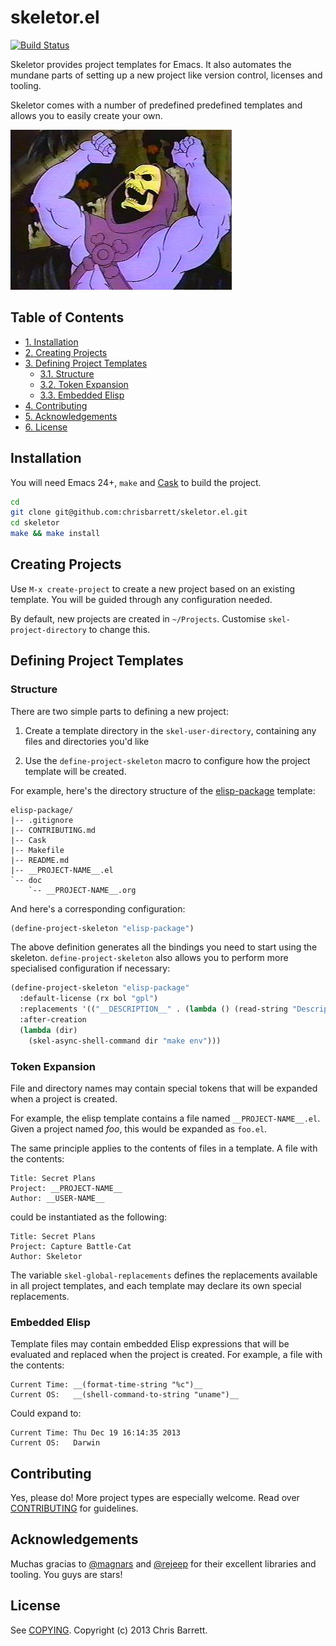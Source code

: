 # skeletor.el

[![Build Status](https://travis-ci.org/chrisbarrett/skeletor.el.png?branch=master)](https://travis-ci.org/chrisbarrett/skeletor.el)

Skeletor provides project templates for Emacs. It also automates the mundane
parts of setting up a new project like version control, licenses and tooling.

Skeletor comes with a number of predefined predefined templates and allows you
to easily create your own.

![Skeletor Laughing](assets/skeletor.jpg)

<div id="table-of-contents">
<h2>Table of Contents</h2>
<div id="text-table-of-contents">
<ul>
<li><a href="#installation">1. Installation</a></li>
<li><a href="#creating-projects">2. Creating Projects</a></li>
<li><a href="#defining-project-templates">3. Defining Project Templates</a>
<ul>
<li><a href="#structure">3.1. Structure</a></li>
<li><a href="#token-expansion">3.2. Token Expansion</a></li>
<li><a href="#token-expansion">3.3. Embedded Elisp</a></li>
</ul>
</li>
<li><a href="#contributing">4. Contributing</a></li>
<li><a href="#contributing">5. Acknowledgements</a></li>
<li><a href="#license">6. License</a></li>
</ul>
</li>
</ul>
</div>
</div>

## Installation

You will need Emacs 24+, `make` and [Cask](https://github.com/cask/cask) to
build the project.

```sh
cd
git clone git@github.com:chrisbarrett/skeletor.el.git
cd skeletor
make && make install
```

## Creating Projects

Use `M-x create-project` to create a new project based on an existing template.
You will be guided through any configuration needed.

By default, new projects are created in `~/Projects`. Customise
`skel-project-directory` to change this.

## Defining Project Templates

### Structure

There are two simple parts to defining a new project:

1. Create a template directory in the `skel-user-directory`, containing any
    files and directories you'd like

2. Use the `define-project-skeleton` macro to configure how the project template
    will be created.

For example, here's the directory structure of the
[elisp-package](https://github.com/chrisbarrett/skeletor.el/tree/master/project-skeletons/elisp-package)
template:

    elisp-package/
    |-- .gitignore
    |-- CONTRIBUTING.md
    |-- Cask
    |-- Makefile
    |-- README.md
    |-- __PROJECT-NAME__.el
    `-- doc
        `-- __PROJECT-NAME__.org

And here's a corresponding configuration:

```lisp
(define-project-skeleton "elisp-package")
```

The above definition generates all the bindings you need to start using the
skeleton. `define-project-skeleton` also allows you to perform more specialised
configuration if necessary:

```lisp
(define-project-skeleton "elisp-package"
  :default-license (rx bol "gpl")
  :replacements '(("__DESCRIPTION__" . (lambda () (read-string "Description: "))))
  :after-creation
  (lambda (dir)
    (skel-async-shell-command dir "make env")))
```

### Token Expansion

File and directory names may contain special tokens that will be expanded when a
project is created.

For example, the elisp template contains a file named `__PROJECT-NAME__.el`.
Given a project named *foo*, this would be expanded as `foo.el`.

The same principle applies to the contents of files in a template. A file with
the contents:

    Title: Secret Plans
    Project: __PROJECT-NAME__
    Author: __USER-NAME__

could be instantiated as the following:

    Title: Secret Plans
    Project: Capture Battle-Cat
    Author: Skeletor

The variable `skel-global-replacements` defines the replacements available in
all project templates, and each template may declare its own special
replacements.

### Embedded Elisp

Template files may contain embedded Elisp expressions that will be evaluated and
replaced when the project is created. For example, a file with the contents:

    Current Time: __(format-time-string "%c")__
    Current OS:   __(shell-command-to-string "uname")__

Could expand to:

    Current Time: Thu Dec 19 16:14:35 2013
    Current OS:   Darwin

## Contributing

Yes, please do! More project types are especially welcome. Read over
[CONTRIBUTING](https://github.com/chrisbarrett/skeletor.el/blob/master/CONTRIBUTING.md)
for guidelines.

## Acknowledgements

Muchas gracias to [@magnars](https://twitter.com/magnars) and
[@rejeep](https://twitter.com/rejeep) for their excellent libraries and tooling.
You guys are stars!

## License

See [COPYING](https://github.com/chrisbarrett/skeletor.el/blob/master/COPYING).
Copyright (c) 2013 Chris Barrett.
